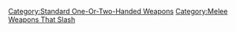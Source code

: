 [Category:Standard One-Or-Two-Handed
Weapons](Category:Standard_One-Or-Two-Handed_Weapons "wikilink")
[Category:Melee Weapons That
Slash](Category:Melee_Weapons_That_Slash "wikilink")
